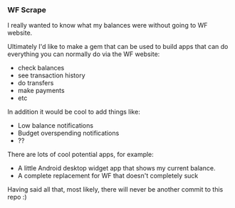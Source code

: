 ### WF Scrape

I really wanted to know what my balances were without going to WF website.

Ultimately I'd like to make a gem that can be used to build apps that can do everything
you can normally do via the WF website:

* check balances
* see transaction history
* do transfers
* make payments
* etc

In addition it would be cool to add things like:

* Low balance notifications
* Budget overspending notifications
* ??

There are lots of cool potential apps, for example:

* A little Android desktop widget app that shows my current balance.
* A complete replacement for WF that doesn't completely suck


Having said all that, most likely, there will never be another commit to this repo :)